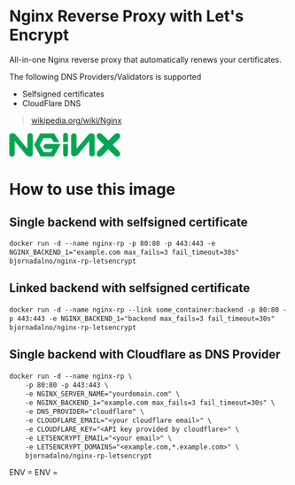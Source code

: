 # Nginx Reverse Proxy with Let's Encrypt

All-in-one Nginx reverse proxy that automatically renews your certificates.
 
The following DNS Providers/Validators is supported
* Selfsigned certificates
* CloudFlare DNS 

> [wikipedia.org/wiki/Nginx](https://en.wikipedia.org/wiki/Nginx)

![logo](https://raw.githubusercontent.com/docker-library/docs/01c12653951b2fe592c1f93a13b4e289ada0e3a1/nginx/logo.png)

# How to use this image

## Single backend with selfsigned certificate

```console
docker run -d --name nginx-rp -p 80:80 -p 443:443 -e NGINX_BACKEND_1="example.com max_fails=3 fail_timeout=30s" bjornadalno/nginx-rp-letsencrypt
```

## Linked backend with selfsigned certificate

```console
docker run -d --name nginx-rp --link some_container:backend -p 80:80 -p 443:443 -e NGINX_BACKEND_1="backend max_fails=3 fail_timeout=30s" bjornadalno/nginx-rp-letsencrypt
```


## Single backend with Cloudflare as DNS Provider

```console
docker run -d --name nginx-rp \
    -p 80:80 -p 443:443 \
    -e NGINX_SERVER_NAME="yourdomain.com" \
    -e NGINX_BACKEND_1="example.com max_fails=3 fail_timeout=30s" \
    -e DNS_PROVIDER="cloudflare" \
    -e CLOUDFLARE_EMAIL="<your cloudflare email>" \
    -e CLOUDFLARE_KEY="<API key provided by cloudflare>" \
    -e LETSENCRYPT_EMAIL="<your email>" \
    -e LETSENCRYPT_DOMAINS="<example.com,*.example.com>" \
    bjornadalno/nginx-rp-letsencrypt
```


ENV =
ENV =